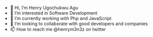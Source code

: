 - 👋 Hi, I’m Henry Ugochukwu Agu
- 👀 I’m interested in Software Development
- 🌱 I’m currently working with Php and JavaScript
- 💞️ I’m looking to collaborate with good developers and companies
- 📫 How to reach me @henrym3n3z on twitter

<!---
Henrymenez/Henrymenez is a ✨ special ✨ repository because its `README.md` (this file) appears on your GitHub profile.
You can click the Preview link to take a look at your changes.
--->
